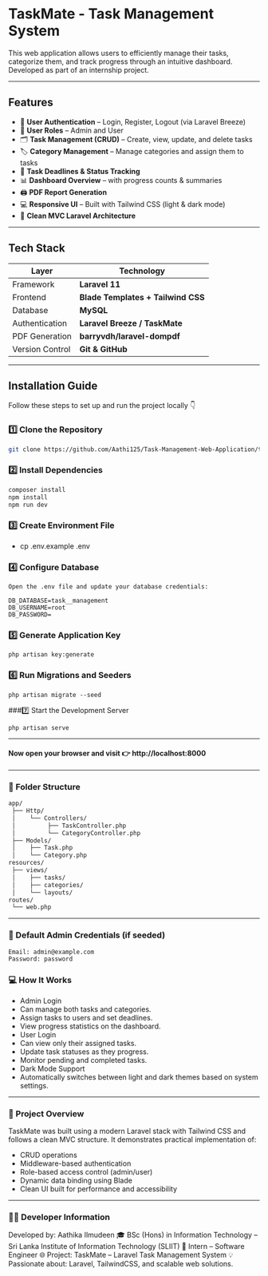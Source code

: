 # TaskMate - Task Management System

This web application allows users to efficiently manage their tasks, categorize them, and track progress through an intuitive dashboard.  
Developed as part of an internship  project.

---

##  Features

- 🔐 **User Authentication** – Login, Register, Logout (via Laravel Breeze)
- 👥 **User Roles** – Admin and User
- 🗂️ **Task Management (CRUD)** – Create, view, update, and delete tasks
- 🏷️ **Category Management** – Manage categories and assign them to tasks
- 📅 **Task Deadlines & Status Tracking**
- 📊 **Dashboard Overview** – with progress counts & summaries
- 🖨️ **PDF Report Generation**
- 💻 **Responsive UI** – Built with Tailwind CSS (light & dark mode)
- 🧱 **Clean MVC Laravel Architecture**

---

##  Tech Stack

| Layer | Technology |
|-------|-------------|
| Framework | **Laravel 11** |
| Frontend | **Blade Templates + Tailwind CSS** |
| Database | **MySQL** |
| Authentication | **Laravel Breeze / TaskMate** |
| PDF Generation | **barryvdh/laravel-dompdf** |
| Version Control | **Git & GitHub** |

---

##  Installation Guide

Follow these steps to set up and run the project locally 👇



### 1️⃣ Clone the Repository
```bash
git clone https://github.com/Aathi125/Task-Management-Web-Application/tree/main
```

### 2️⃣ Install Dependencies
```bash
composer install
npm install
npm run dev
```

### 3️⃣ Create Environment File
- cp .env.example .env
### 4️⃣ Configure Database
```
Open the .env file and update your database credentials:

DB_DATABASE=task__management
DB_USERNAME=root
DB_PASSWORD=
```
### 5️⃣ Generate Application Key
```
php artisan key:generate
```

### 6️⃣ Run Migrations and Seeders
```
php artisan migrate --seed
```

###7️⃣ Start the Development Server
```
php artisan serve
```
---
#### Now open your browser and visit 👉 http://localhost:8000
---
### 🧩 Folder Structure
```bash
app/
 ├── Http/
 │    └── Controllers/
 │         ├── TaskController.php
 │         └── CategoryController.php
 ├── Models/
 │    ├── Task.php
 │    └── Category.php
resources/
 ├── views/
 │    ├── tasks/
 │    ├── categories/
 │    └── layouts/
routes/
 └── web.php
```
---
### 👑 Default Admin Credentials (if seeded)
``` bash
Email: admin@example.com
Password: password
```
### 💻 How It Works

- Admin Login
- Can manage both tasks and categories.
- Assign tasks to users and set deadlines.
- View progress statistics on the dashboard.
- User Login
- Can view only their assigned tasks.
- Update task statuses as they progress.
- Monitor pending and completed tasks.
- Dark Mode Support
- Automatically switches between light and dark themes based on system settings.
---

### 🧠 Project Overview

TaskMate was built using a modern Laravel stack with Tailwind CSS and follows a clean MVC structure.
It demonstrates practical implementation of:

- CRUD operations
- Middleware-based authentication
- Role-based access control (admin/user)
- Dynamic data binding using Blade
- Clean UI built for performance and accessibility
---

### 👨‍💻 Developer Information

Developed by: Aathika Ilmudeen
🎓 BSc (Hons) in Information Technology – Sri Lanka Institute of Information Technology (SLIIT)
💼 Intern – Software Engineer
🌐 Project: TaskMate – Laravel Task Management System
💡 Passionate about: Laravel, TailwindCSS, and scalable web solutions.
